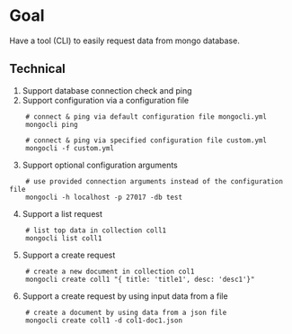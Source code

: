 # Goal

Have a tool (CLI) to easily request data from mongo database.

## Technical

1. Support database connection check and ping
2. Support configuration via a configuration file

```
    # connect & ping via default configuration file mongocli.yml
    mongocli ping

    # connect & ping via specified configuration file custom.yml
    mongocli -f custom.yml
```

3. Support optional configuration arguments

```
    # use provided connection arguments instead of the configuration file
    mongocli -h localhost -p 27017 -db test
```

4. Support a list request

```
    # list top data in collection coll1
    mongocli list coll1
```

5. Support a create request

```
    # create a new document in collection col1
    mongocli create coll1 "{ title: 'title1', desc: 'desc1'}"
```

6. Support a create request by using input data from a file

```
    # create a document by using data from a json file
    mongocli create coll1 -d col1-doc1.json
```
